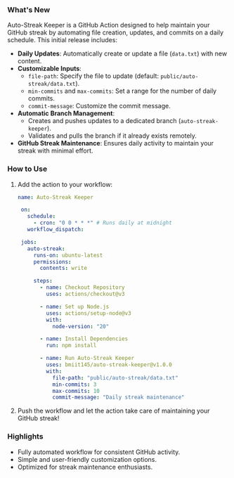 
### **What's New**
Auto-Streak Keeper is a GitHub Action designed to help maintain your GitHub streak by automating file creation, updates, and commits on a daily schedule. This initial release includes:

- **Daily Updates**: Automatically create or update a file (`data.txt`) with new content.
- **Customizable Inputs**:
  - `file-path`: Specify the file to update (default: `public/auto-streak/data.txt`).
  - `min-commits` and `max-commits`: Set a range for the number of daily commits.
  - `commit-message`: Customize the commit message.
- **Automatic Branch Management**:
  - Creates and pushes updates to a dedicated branch (`auto-streak-keeper`).
  - Validates and pulls the branch if it already exists remotely.
- **GitHub Streak Maintenance**: Ensures daily activity to maintain your streak with minimal effort.

### **How to Use**
1. Add the action to your workflow:
   ```yaml
   name: Auto-Streak Keeper

    on:
      schedule:
        - cron: "0 0 * * *" # Runs daily at midnight
      workflow_dispatch:

    jobs:
      auto-streak:
        runs-on: ubuntu-latest
        permissions:
          contents: write

        steps:
          - name: Checkout Repository
            uses: actions/checkout@v3

          - name: Set up Node.js
            uses: actions/setup-node@v3
            with:
              node-version: "20"

          - name: Install Dependencies
            run: npm install

          - name: Run Auto-Streak Keeper
            uses: bmiit145/auto-streak-keeper@v1.0.0
            with:
              file-path: "public/auto-streak/data.txt"
              min-commits: 3
              max-commits: 10
              commit-message: "Daily streak maintenance"
   ```
2. Push the workflow and let the action take care of maintaining your GitHub streak!

### **Highlights**
- Fully automated workflow for consistent GitHub activity.
- Simple and user-friendly customization options.
- Optimized for streak maintenance enthusiasts.
